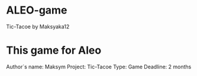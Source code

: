 # ALEO-game
Tic-Tacoe by Maksyaka12

# This game for Aleo
Author`s name: Maksym
Project: Tic-Tacoe
Type: Game
Deadline: 2 months
